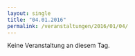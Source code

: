 ```yaml
---
layout: single
title: "04.01.2016"
permalink: /veranstaltungen/2016/01/04/
---
```


Keine Veranstaltung an diesem Tag.
